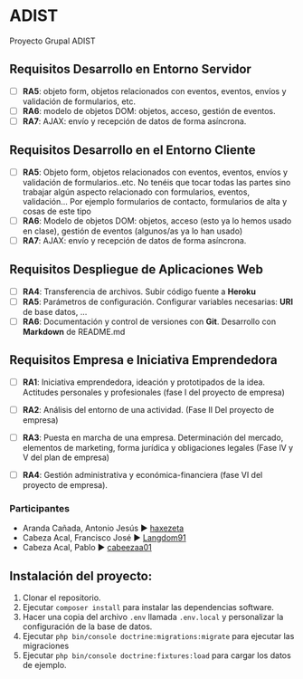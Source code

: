 # ADIST
Proyecto Grupal ADIST



## Requisitos Desarrollo en Entorno Servidor

- [ ] __RA5__: objeto form, objetos relacionados con eventos, eventos, envíos y validación de formularios, etc.
- [ ] __RA6__: modelo de objetos DOM: objetos, acceso, gestión de eventos.
- [ ] __RA7__: AJAX: envío y recepción de datos de forma asíncrona.

## Requisitos Desarrollo en el Entorno Cliente

- [ ] __RA5__: Objeto form, objetos relacionados con eventos, eventos, envíos y validación de formularios..etc. No tenéis que tocar todas las partes sino trabajar algún aspecto relacionado con formularios, eventos, validación... Por ejemplo formularios de contacto, formularios de alta y cosas de este tipo 
- [ ] __RA6__: Modelo de objetos DOM: objetos, acceso (esto ya lo hemos usado en clase), gestión de eventos (algunos/as ya lo han usado)
- [ ] __RA7__: AJAX: envío y recepción de datos de forma asíncrona.

## Requisitos Despliegue de Aplicaciones Web

- [ ] __RA4__: Transferencia de archivos. Subir código fuente a __Heroku__
- [ ] __RA5__: Parámetros de configuración. Configurar variables necesarias: __URI__ de base datos, ...
- [ ] __RA6__: Documentación y control de versiones con __Git__. Desarrollo con __Markdown__ de README.md 

## Requisitos Empresa e Iniciativa Emprendedora

- [ ] __RA1__: Iniciativa emprendedora, ideación y  prototipados de la idea. Actitudes personales y profesionales (fase I del proyecto de empresa)
- [ ] __RA2__: Análisis del entorno de una actividad. (Fase II Del proyecto de empresa)
- [ ] __RA3__: Puesta en marcha de una empresa. Determinación del mercado, elementos de marketing, forma jurídica y obligaciones legales (Fase lV y V del plan de empresa) 
- [ ] __RA4__: Gestión administrativa y económica-financiera (fase VI del proyecto de empresa). 


### Participantes
- Aranda Cañada, Antonio Jesús ► [haxezeta](https://github.com/haxezeta)
- Cabeza Acal, Francisco José ► [Langdom91](https://github.com/Langdom91)
- Cabeza Acal, Pablo ► [cabeezaa01](https://github.com/cabeezaa01)

## Instalación del proyecto:

1. Clonar el repositorio.
2. Ejecutar ``composer install`` para instalar las dependencias software.
3. Hacer una copia del archivo ``.env`` llamada ``.env.local`` y personalizar la configuración de la base de datos.
4. Ejecutar ``php bin/console doctrine:migrations:migrate`` para ejecutar las migraciones
5. Ejecutar ``php bin/console doctrine:fixtures:load`` para cargar los datos de ejemplo.